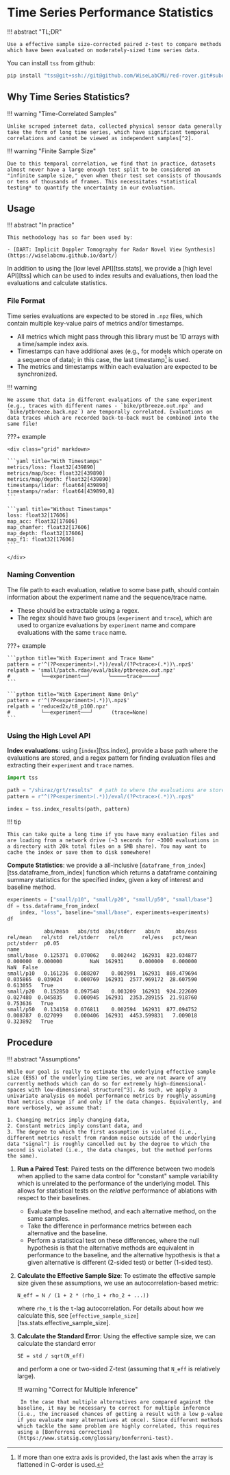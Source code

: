# Time Series Performance Statistics

!!! abstract "TL;DR"

    Use a effective sample size-corrected paired z-test to compare methods which have been evaluated on moderately-sized time series data.

You can install `tss` from github:
```sh
pip install "tss@git+ssh://git@github.com/WiseLabCMU/red-rover.git#subdirectory=stats"
```

## Why Time Series Statistics?

!!! warning "Time-Correlated Samples"

    Unlike scraped internet data, collected physical sensor data generally take the form of long time series, which have significant temporal correlations and cannot be viewed as independent samples[^2].

!!! warning "Finite Sample Size"

    Due to this temporal correlation, we find that in practice, datasets almost never have a large enough test split to be considered an "infinite sample size," even when their test set consists of thousands or tens of thousands of frames. This necessitates *statistical testing* to quantify the uncertainty in our evaluation.

## Usage

!!! abstract "In practice"

    This methodology has so far been used by:

    - [DART: Implicit Doppler Tomography for Radar Novel View Synthesis](https://wiselabcmu.github.io/dart/)

In addition to using the [low level API][tss.stats], we provide a [high level API][tss] which can be used to index results and evaluations, then load the evaluations and calculate statistics.

### File Format

Time series evaluations are expected to be stored in `.npz` files, which contain multiple key-value pairs of metrics and/or timestamps.

- All metrics which might pass through this library must be 1D arrays with a time/sample index axis.
- Timestamps can have additional axes (e.g., for models which operate on a sequence of data); in this case, the last timestamp[^1] is used.
- The metrics and timestamps within each evaluation are expected to be synchronized.

!!! warning

    We assume that data in different evaluations of the same experiment (e.g., traces with different names - `bike/ptbreeze.out.npz` and `bike/ptbreeze.back.npz`) are temporally correlated. Evaluations on data traces which are recorded back-to-back must be combined into the same file!

[^1]: If more than one extra axis is provided, the last axis when the array is flattened in C-order is used.

???+ example

    <div class="grid" markdown>

    ```yaml title="With Timestamps"
    metrics/loss: float32[439890]
    metrics/map/bce: float32[439890]
    metrics/map/depth: float32[439890]
    timestamps/lidar: float64[439890]
    timestamps/radar: float64[439890,8]
    ```

    ```yaml title="Without Timestamps"
    loss: float32[17606]
    map_acc: float32[17606]
    map_chamfer: float32[17606]
    map_depth: float32[17606]
    map_f1: float32[17606]
    ```

    </div>

### Naming Convention

The file path to each evaluation, relative to some base path, should contain information about the experiment name and the sequence/trace name.

- These should be extractable using a regex.
- The regex should have two groups (`experiment` and `trace`), which are used to organize evaluations by `experiment` name and compare evaluations with the same `trace` name.

???+ example

    ```python title="With Experiment and Trace Name"
    pattern = r'^(?P<experiment>(.*))/eval/(?P<trace>(.*))\.npz$'
    relpath = 'small/patch.rdae/eval/bike/ptbreeze.out.npz'
    #          └──experiment──┘      └─────trace─────┘ 
    ```

    ```python title="With Experiment Name Only"
    pattern = r'^(?P<experiment>(.*))\.npz$'
    relpath = 'reduced2x/t8_p100.npz'
    #          └──experiment───┘      (trace=None)
    ```

### Using the High Level API

**Index evaluations**: using [`index`][tss.index], provide a base path where the evaluations are stored, and a regex pattern for finding evaluation files and extracting their `experiment` and `trace` names.

```python
import tss

path = "/shiraz/grt/results"  # path to where the evaluations are stored
pattern = r"^(?P<experiment>(.*))/eval/(?P<trace>(.*))\.npz$"

index = tss.index_results(path, pattern)
```

!!! tip

    This can take quite a long time if you have many evaluation files and
    are loading from a network drive (~3 seconds for ~3000 evaluations in
    a directory with 20k total files on a SMB share). You may want to
    cache the index or save them to disk somewhere!

**Compute Statistics**: we provide a all-inclusive [`dataframe_from_index`][tss.dataframe_from_index] function which returns a dataframe containing summary statistics for the specified index, given a key of interest and baseline method.

```python
experiments = ["small/p10", "small/p20", "small/p50", "small/base"]
df = tss.dataframe_from_index(
    index, "loss", baseline="small/base", experiments=experiments)
df
```

```title="output"
            abs/mean   abs/std  abs/stderr   abs/n     abs/ess  rel/mean   rel/std  rel/stderr   rel/n      rel/ess   pct/mean  pct/stderr  p0.05
name                                                                                                                                             
small/base  0.125371  0.070062    0.002442  162931  823.034877  0.000000  0.000000         NaN  162931     0.000000   0.000000         NaN  False
small/p10   0.161236  0.088207    0.002991  162931  869.479694  0.035865  0.039024    0.000769  162931  2577.969172  28.607590    0.613055   True
small/p20   0.152850  0.097548    0.003209  162931  924.222609  0.027480  0.045835    0.000945  162931  2353.289155  21.918760    0.753636   True
small/p50   0.134158  0.076811    0.002594  162931  877.094752  0.008787  0.027099    0.000406  162931  4453.599831   7.009018    0.323892   True
```

## Procedure

!!! abstract "Assumptions"

    While our goal is really to estimate the underlying effective sample size (ESS) of the underlying time series, we are not aware of any currently methods which can do so for extremely high-dimensional-spaces with low-dimensional structure[^3]. As such, we apply a univariate analysis on model performance metrics by roughly assuming that metrics change if and only if the data changes. Equivalently, and more verbosely, we assume that:

    1. Changing metrics imply changing data,
    2. Constant metrics imply constant data, and
    3. The degree to which the first assumption is violated (i.e., different metrics result from random noise outside of the underlying data "signal") is roughly cancelled out by the degree to which the second is violated (i.e., the data changes, but the method performs the same).


1. **Run a Paired Test**: Paired tests on the difference between two models when applied to the same data control for "constant" sample variability which is unrelated to the performance of the underlying model. This allows for statistical tests on the *relative* performance of ablations with respect to their baselines.

    - Evaluate the baseline method, and each alternative method, on the same samples.
    - Take the difference in performance metrics between each alternative and the baseline.
    - Perform a statistical test on these differences, where the null hypothesis is that the alternative methods are equivalent in performance to the baseline, and the alternative hypothesis is that a given alternative is different (2-sided test) or better (1-sided test).

2. **Calculate the Effective Sample Size**: To estimate the effective sample size given these assumptions, we use an autocorrelation-based metric:
    ```
    N_eff = N / (1 + 2 * (rho_1 + rho_2 + ...))
    ```
    where `rho_t` is the `t`-lag autocorrelation. For details about how we calculate this, see [`effective_sample_size`][tss.stats.effective_sample_size].

3. **Calculate the Standard Error**: Using the effective sample size, we can calculate the standard error
    ```
    SE = std / sqrt(N_eff)
    ```
    and perform a one or two-sided Z-test (assuming that `N_eff` is relatively large).

    !!! warning "Correct for Multiple Inference"

        In the case that multiple alternatives are compared against the baseline, it may be necessary to correct for multiple inference (i.e., the increased chances of getting a result with a low p-value if you evaluate many alternatives at once). Since different methods which tackle the same problem are highly correlated, this requires using a [Bonferroni correction](https://www.statsig.com/glossary/bonferroni-test).


[^2]: Intuitively, sampling the same signal (e.g., radar-lidar-camera tuples) with a greater frequency yields diminishing information: sampling an infinitesimally short video at an infinite frame rate clearly does not yield an infinite sample size.
[^3]: This concept is best explained via the "natural image manifold:" images have a lot of dimensions (`HxWxC`), but take a `np.random.random((h, w, c))` image, and you'll almost surely not end up with a "natural" image that you might actually encounter. The space of all such *natural images* can be thought of as a low-dimensional manifold, embedded in the high-dimensional image space.
